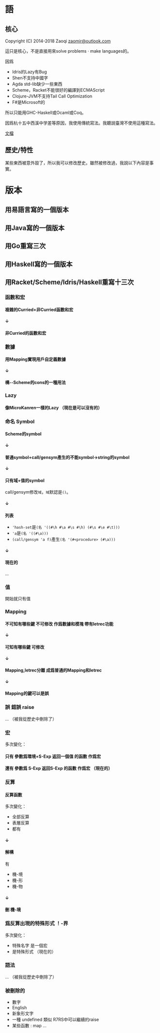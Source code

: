 語
==
核心
---
Copyright (C) 2014-2018  Zaoqi <zaomir@outlook.com>

這只是核心，不是直接用來solve problems · make languages的。

因爲
+ Idris的Lazy有Bug
+ Shen不支持中國字
+ Agda std-lib缺少一些東西
+ Scheme，Racket不能很好的編譯到ECMAScript
+ Clojure-JVM不支持Tail Call Optimization
+ F#是Microsoft的

所以只能用GHC-Haskell或Ocaml或Coq。

因爲杭十五中西溪中学差等原因，我使用傳統寫法。我聽說臺灣不使用這種寫法。

[文檔](http://the-language.github.io)

歷史/特性
-------
某些東西被意外毀了，所以我可以修改歷史。雖然被修改過，我說以下內容是事實。

# 版本
## 用易語言寫的一個版本
## 用Java寫的一個版本
## 用Go重寫三次
## 用Haskell寫的一個版本
## 用Racket/Scheme/Idris/Haskell重寫十三次
### 函數和宏
#### 複雜的Curried+非Curried函數和宏
#### ↓
#### 非Curried的函數和宏
### 數據
#### 用Mapping實現用戶自定義數據
#### ↓
#### 構--Scheme的cons的一種用法
### Lazy
#### 像MicroKanren一樣的Lazy （現在是可以沒有的）
### 命名 Symbol
#### Scheme的symbol
#### ↓
#### 普通symbol+call/gensym產生的不能symbol->string的symbol
#### ↓
#### 只有域+值的symbol
call/gensym修改`域`，`域`默認是`()`。
#### ↓
#### 列表
+ `'hash-set`是`(名 '((#\h #\a #\s #\h) (#\s #\e #\t)))`
+ `'a`是`(名 '((#\a)))`
+ `(call/gensym 'a f)`產生`(名 '(#<procedure> (#\a)))`
#### ↓
#### 現在的
...
### 值
開始就只有值
### Mapping
#### 不可知有哪些鍵 不可修改 作爲數據和模塊 帶有letrec功能
#### ↓
#### 可知有哪些鍵 可修改
#### ↓
#### Mapping,letrec分離 成爲普通的Mapping和letrec
#### ↓
#### Mapping的鍵可以是誤
### 誤 錯誤 raise
... （被我從歷史中刪除了）
### 宏
多次變化：
#### 只有 參數爲環境+S-Exp 返回一個值 的函數 作爲宏
#### 還有 參數爲 S-Exp 返回S-Exp 的函數 作爲宏 （現在的）
### 反算
#### 反算函數
多次變化：
+ 全部反算
+ 表層反算
+ 都有
#### ↓
#### 解構
有
+ 機-境
+ 機-形
+ 機-物
#### ↓
#### 刪 機-境
### 爲反算出現的特殊形式 ！-界
多次變化：
+ 特殊名字 是一個宏
+ 是特殊形式 （現在的）
### 語法
... （被我從歷史中刪除了）
### 被刪除的
+ 數字
+ English
+ 新象形文字
+ 一種 undefined 類似 R7RS中可以繼續的raise
+ 某些函數 : map ...
